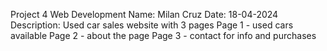 Project 4 Web Development
    Name: Milan Cruz
    Date: 18-04-2024
    Description:
        Used car sales website with 3 pages
        Page 1 - used cars available
        Page 2 - about the page
        Page 3 - contact for info and purchases
